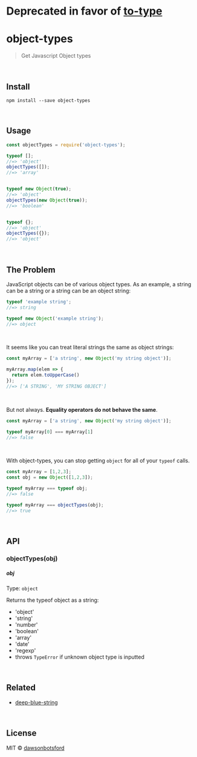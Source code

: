# Deprecated in favor of [to-type](https://github.com/dawsonbotsford/to-type)

# object-types 

> Get Javascript Object types


<br>

## Install

```
npm install --save object-types
```


<br>

## Usage

```js
const objectTypes = require('object-types');

typeof [];
//=> 'object'
objectTypes([]);
//=> 'array'


typeof new Object(true);
//=> 'object'
objectTypes(new Object(true));
//=> 'boolean'


typeof {};
//=> 'object'
objectTypes({});
//=> 'object'
```

<br>

## The Problem
JavaScript objects can be of various object types. As an example, a string can be a string or a string can be an object string:

```js
typeof 'example string';
//=> string

typeof new Object('example string');
//=> object
```

<br>

It seems like you can treat literal strings the same as object strings:

```js
const myArray = ['a string', new Object('my string object')];

myArray.map(elem => {
  return elem.toUpperCase()
});
//=> ['A STRING', 'MY STRING OBJECT']
```

<br>

But not always. **Equality operators do not behave the same**.

```js
const myArray = ['a string', new Object('my string object')];

typeof myArray[0] === myArray[1]
//=> false
```

<br>

With object-types, you can stop getting `object` for all of your `typeof` calls.

```js
const myArray = [1,2,3];
const obj = new Object([1,2,3]);

typeof myArray === typeof obj;
//=> false

typeof myArray === objectTypes(obj);
//=> true
```



<br>

## API

### objectTypes(obj)

##### obj

Type: `object`

Returns the typeof object as a string:
* 'object'
* 'string'
* 'number'
* 'boolean'
* 'array'
* 'date'
* 'regexp'
*  throws `TypeError` if unknown object type is inputted

<br>

## Related

* [deep-blue-string](https://github.com/dawsonbotsford/deep-blue-string)

<br>

## License

MIT © [dawsonbotsford](http://dawsonbotsford.com)

